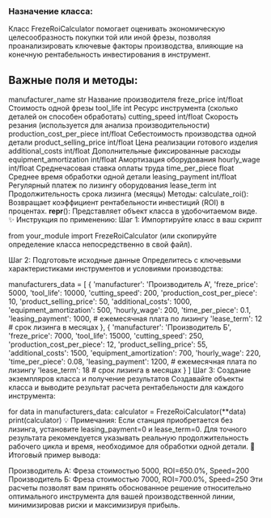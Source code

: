 ### Назначение класса:
Класс FrezeRoiCalculator помогает оценивать экономическую целесообразность покупки той или иной фрезы, позволяя проанализировать ключевые факторы производства, влияющие на конечную рентабельность инвестирования в инструмент.

## Важные поля и методы:
manufacturer_name	str	Название производителя
freze_price	int/float	Стоимость одной фрезы
tool_life	int	Ресурс инструмента (сколько деталей он способен обработать)
cutting_speed	int/float	Скорость резания (используется для анализа производительности)
production_cost_per_piece	int/float	Себестоимость производства одной детали
product_selling_price	int/float	Цена реализации готового изделия
additional_costs	int/float	Дополнительные фиксированные расходы
equipment_amortization	int/float	Амортизация оборудования
hourly_wage	int/float	Среднечасовая ставка оплаты труда
time_per_piece	float	Среднее время обработки одной детали
leasing_payment	int/float	Регулярный платеж по лизингу оборудования
lease_term	int	Продолжительность срока лизинга (месяцы)
Методы:
calculate_roi(): Возвращает коэффициент рентабельности инвестиций (ROI) в процентах.
__repr__(): Представляет объект класса в удобочитаемом виде.
✨ Инструкция по применению:
Шаг 1: Импортируйте класс в ваш скрипт

from your_module import FrezeRoiCalculator
(или скопируйте определение класса непосредственно в свой файл).

Шаг 2: Подготовьте исходные данные
Определитесь с ключевыми характеристиками инструментов и условиями производства:


manufacturers_data = [
    {
        'manufacturer': 'Производитель А',
        'freze_price': 5000,
        'tool_life': 10000,
        'cutting_speed': 200,
        'production_cost_per_piece': 10,
        'product_selling_price': 50,
        'additional_costs': 1000,
        'equipment_amortization': 500,
        'hourly_wage': 200,
        'time_per_piece': 0.1,
        'leasing_payment': 1000,  # ежемесячная плата по лизингу
        'lease_term': 12          # срок лизинга в месяцах
    },
    {
        'manufacturer': 'Производитель Б',
        'freze_price': 7000,
        'tool_life': 15000,
        'cutting_speed': 250,
        'production_cost_per_piece': 12,
        'product_selling_price': 55,
        'additional_costs': 1500,
        'equipment_amortization': 700,
        'hourly_wage': 220,
        'time_per_piece': 0.08,
        'leasing_payment': 1200,  # ежемесячная плата по лизингу
        'lease_term': 18          # срок лизинга в месяцах
    }
]
Шаг 3: Создание экземпляров класса и получение результатов
Создавайте объекты класса и выводите результат расчета рентабельности для каждого инструмента:


for data in manufacturers_data:
    calculator = FrezeRoiCalculator(**data)
    print(calculator)
💡 Примечания:
Если станция приобретается без лизинга, установите leasing_payment=0 и lease_term=0.
Для точного результата рекомендуется указывать реальную продолжительность рабочего цикла и время, необходимое для обработки одной детали.
🎯 Итоговый пример вывода:

Производитель А: Фреза стоимостью 5000, ROI=650.0%, Speed=200
Производитель Б: Фреза стоимостью 7000, ROI=700.0%, Speed=250
Эти расчеты позволят вам принять обоснованное решение относительно оптимального инструмента для вашей производственной линии, минимизировав риски и максимизируя прибыль.
